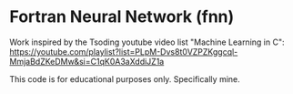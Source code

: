 # Fortran Neural Network (fnn)

Work inspired by the Tsoding youtube video list "Machine Learning in C": https://youtube.com/playlist?list=PLpM-Dvs8t0VZPZKggcql-MmjaBdZKeDMw&si=C1qK0A3aXddiJZ1a

This code is for educational purposes only. Specifically mine.
